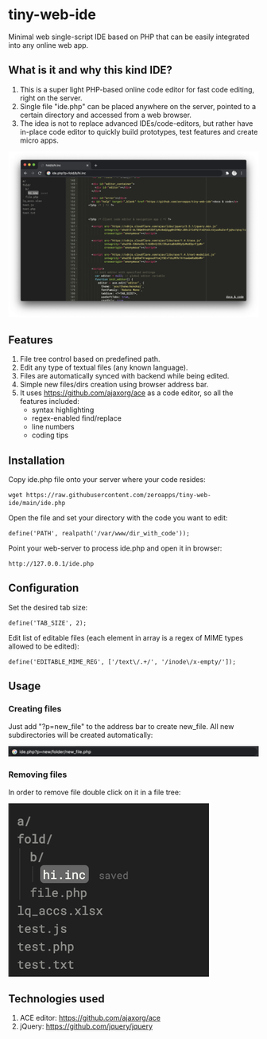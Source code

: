 # tiny-web-ide
Minimal web single-script IDE based on PHP that can be easily integrated into any online web app.


## What is it and why this kind IDE?
1. This is a super light PHP-based online code editor for fast code editing, right on the server.
1. Single file "ide.php" can be placed anywhere on the server, pointed to a certain directory and accessed from a web browser.
1. The idea is not to replace advanced IDEs/code-editors, but rather have in-place code editor to quickly build prototypes, test features and create micro apps.


![IDE Screenshot](https://raw.githubusercontent.com/zeroapps/tiny-web-ide/main/docs/ide.png)


## Features
1. File tree control based on predefined path.
1. Edit any type of textual files (any known language).
1. Files are automatically synced with backend while being edited.
1. Simple new files/dirs creation using browser address bar.
1. It uses https://github.com/ajaxorg/ace as a code editor, so all the features included:
   - syntax highlighting
   - regex-enabled find/replace
   - line numbers
   - coding tips


## Installation
Copy ide.php file onto your server where your code resides:
```
wget https://raw.githubusercontent.com/zeroapps/tiny-web-ide/main/ide.php
```

Open the file and set your directory with the code you want to edit:
```
define('PATH', realpath('/var/www/dir_with_code'));
```

Point your web-server to process ide.php and open it in browser:
```
http://127.0.0.1/ide.php
```

## Configuration
Set the desired tab size:
```
define('TAB_SIZE', 2);
```

Edit list of editable files (each element in array is a regex of MIME types allowed to be edited):
```
define('EDITABLE_MIME_REG', ['/text\/.+/', '/inode\/x-empty/']);
```

## Usage
### Creating files
Just add "?p=new_file" to the address bar to create new_file. All new subdirectories will be created automatically:

![IDE - create new file](https://raw.githubusercontent.com/zeroapps/tiny-web-ide/main/docs/ide_new_file.png)


### Removing files
In order to remove file double click on it in a file tree:

![IDE - remove file](https://raw.githubusercontent.com/zeroapps/tiny-web-ide/main/docs/ide_remove_file.png)



## Technologies used
1. ACE editor: https://github.com/ajaxorg/ace
1. jQuery: https://github.com/jquery/jquery
